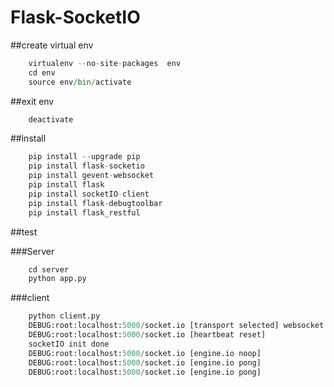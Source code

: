 # Flask-SocketIO

##create virtual env  
```python 
	virtualenv --no-site-packages  env   
	cd env   
	source env/bin/activate   
``` 
##exit env  
```python 
	deactivate   
``` 

##install  
```python
	pip install --upgrade pip   
	pip install flask-socketio   
	pip install gevent-websocket   
	pip install flask   
	pip install socketIO-client   
	pip install flask-debugtoolbar
	pip install flask_restful
``` 

##test 

###Server
```python
	cd server
	python app.py  
``` 
###client
```python                                                                                                    
	python client.py   
	DEBUG:root:localhost:5000/socket.io [transport selected] websocket   
	DEBUG:root:localhost:5000/socket.io [heartbeat reset]   
	socketIO init done   
	DEBUG:root:localhost:5000/socket.io [engine.io noop]   
	DEBUG:root:localhost:5000/socket.io [engine.io pong]   
	DEBUG:root:localhost:5000/socket.io [engine.io pong]   
``` 

